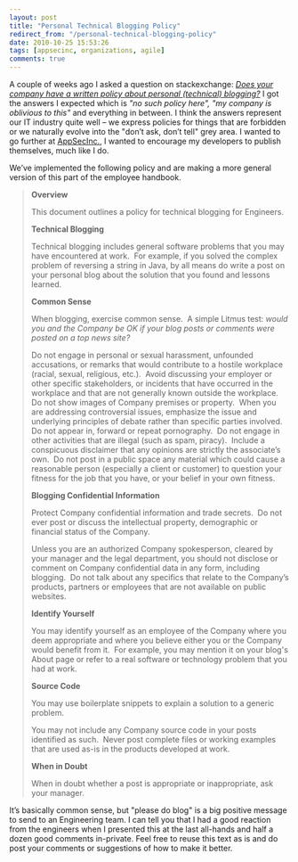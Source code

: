 ```yaml
---
layout: post
title: "Personal Technical Blogging Policy"
redirect_from: "/personal-technical-blogging-policy"
date: 2010-10-25 15:53:26
tags: [appsecinc, organizations, agile]
comments: true
---
```

A couple of weeks ago I asked a question on stackexchange: [_Does your company have a written policy about personal (technical) blogging?_](http://programmers.stackexchange.com/questions/12229/does-your-company-have-a-written-policy-about-personal-technical-blogging) I got the answers I expected which is _"no such policy here",_ _"my company is oblivious to this"_ and everything in between. I think the answers represent our IT industry quite well – we express policies for things that are forbidden or we naturally evolve into the "don’t ask, don’t tell" grey area. I wanted to go further at [AppSecInc.](http://www.appsecinc.com), I wanted to encourage my developers to publish themselves, much like I do.

We’ve implemented the following policy and are making a more general version of this part of the employee handbook.

> **Overview**
>
> This document outlines a policy for technical blogging for Engineers.
>
> **Technical Blogging**
>
> Technical blogging includes general software problems that you may have encountered at work.  For example, if you solved the complex problem of reversing a string in Java, by all means do write a post on your personal blog about the solution that you found and lessons learned.
>
> **Common Sense**
>
> When blogging, exercise common sense.  A simple Litmus test: _would you and the Company be OK if your blog posts or comments were posted on a top news site?_
>
> Do not engage in personal or sexual harassment, unfounded accusations, or remarks that would contribute to a hostile workplace (racial, sexual, religious, etc.).  Avoid discussing your employer or other specific stakeholders, or incidents that have occurred in the workplace and that are not generally known outside the workplace.  Do not show images of Company premises or property.  When you are addressing controversial issues, emphasize the issue and underlying principles of debate rather than specific parties involved.  Do not appear in, forward or repeat pornography.  Do not engage in other activities that are illegal (such as spam, piracy).  Include a conspicuous disclaimer that any opinions are strictly the associate’s own.  Do not post in a public space any material which could cause a reasonable person (especially a client or customer) to question your fitness for the job that you have, or your belief in your own fitness.
>
> **Blogging Confidential Information**
>
> Protect Company confidential information and trade secrets.  Do not ever post or discuss the intellectual property, demographic or financial status of the Company.
>
> Unless you are an authorized Company spokesperson, cleared by your manager and the legal department, you should not disclose or comment on Company confidential data in any form, including blogging.  Do not talk about any specifics that relate to the Company’s products, partners or employees that are not available on public websites.
>
> **Identify Yourself**
>
> You may identify yourself as an employee of the Company where you deem appropriate and where you believe either you or the Company would benefit from it.  For example, you may mention it on your blog's About page or refer to a real software or technology problem that you had at work.
>
> **Source Code**
>
> You may use boilerplate snippets to explain a solution to a generic problem.
>
> You may not include any Company source code in your posts identified as such.  Never post complete files or working examples that are used as-is in the products developed at work.
>
> **When in Doubt**
>
> When in doubt whether a post is appropriate or inappropriate, ask your manager.

It’s basically common sense, but "please do blog" is a big positive message to send to an Engineering team. I can tell you that I had a good reaction from the engineers when I presented this at the last all-hands and half a dozen good comments in-private. Feel free to reuse this text as is and do post your comments or suggestions of how to make it better.

